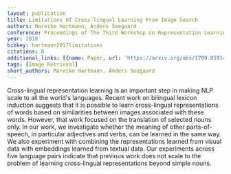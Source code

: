 ```yaml
---
layout: publication
title: Limitations Of Cross-lingual Learning From Image Search
authors: Mareike Hartmann, Anders Soegaard
conference: Proceedings of The Third Workshop on Representation Learning for NLP
year: 2018
bibkey: hartmann2017limitations
citations: 8
additional_links: [{name: Paper, url: 'https://arxiv.org/abs/1709.05914'}]
tags: [Image Retrieval]
short_authors: Mareike Hartmann, Anders Soegaard
---
```

Cross-lingual representation learning is an important step in making NLP
scale to all the world's languages. Recent work on bilingual lexicon induction
suggests that it is possible to learn cross-lingual representations of words
based on similarities between images associated with these words. However, that
work focused on the translation of selected nouns only. In our work, we
investigate whether the meaning of other parts-of-speech, in particular
adjectives and verbs, can be learned in the same way. We also experiment with
combining the representations learned from visual data with embeddings learned
from textual data. Our experiments across five language pairs indicate that
previous work does not scale to the problem of learning cross-lingual
representations beyond simple nouns.